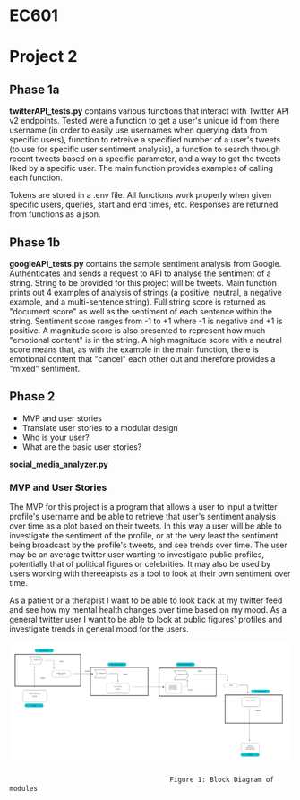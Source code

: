 # EC601

# Project 2

## Phase 1a
**twitterAPI_tests.py** contains various functions that interact with Twitter API v2 endpoints. Tested were a function to get a user's unique id from there username (in order to easily use usernames when querying data from specific users), function to retreive a specified number of a user's tweets (to use for specific user sentiment analysis), a function to search through recent tweets based on a specific parameter, and a way to get the tweets liked by a specific user. The main function provides examples of calling each function.  

Tokens are stored in a .env file. All functions work properly when given specific users, queries, start and end times, etc. Responses are returned from functions as a json. 

## Phase 1b
**googleAPI_tests.py** contains the sample sentiment analysis from Google. Authenticates and sends a request to API to analyse the sentiment of a string. String to be provided for this project will be tweets. Main function prints out 4 examples of analysis of strings (a positive, neutral, a negative example, and a multi-sentence string). Full string score is returned as "document score" as well as the sentiment of each sentence within the string. Sentiment score ranges from -1 to +1 where -1 is negative and +1 is positive. A magnitude score is also presented to represent how much "emotional content" is in the string. A high magnitude score with a neutral score means that, as with the example in the main function, there is emotional content that "cancel" each other out and therefore provides a "mixed" sentiment. 

## Phase 2

* MVP and user stories
* Translate user stories to a modular design
* Who is your user?
* What are the basic user stories?

**social_media_analyzer.py**

### MVP and User Stories

The MVP for this project is a program that allows a user to input a twitter profile's username and be able to retrieve that user's sentiment analysis over time as a plot based on their tweets. In this way a user will be able to investigate the sentiment of the profile, or at the very least the sentiment being broadcast by the profile's tweets, and see trends over time. The user may be an average twitter user wanting to investigate public profiles, potentially that of political figures or celebrities. It may also be used by users working with thereeapists as a tool to look at their own sentiment over time.

As a patient or a therapist I want to be able to look back at my twitter feed and see how my mental health changes over time based on my mood.
As a general twitter user I want to be able to look at public figures' profiles and investigate trends in general mood for the users.

![Figure 1](/images/modular_diagram.png)
                            
                                            Figure 1: Block Diagram of modules


